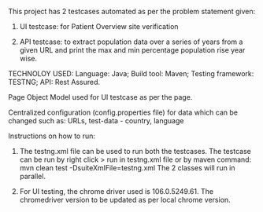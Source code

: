 This project has 2 testcases automated as per the problem statement given:

1) UI testcase: for Patient Overview site verification

2) API testcase: to extract population data over a series of years from a given URL and print the max and min percentage population rise year wise.

TECHNOLOY USED:
Language: Java;
Build tool: Maven;
Testing framework: TESTNG;
API: Rest Assured.

Page Object Model used for UI testcase as per the page.

Centralized configuration (config.properties file) for data which can be changed such as:
URLs, test-data - country, language


Instructions on how to run:
1. The testng.xml file can be used to run both the testcases.
The testcase can be run by right click > run in testng.xml file or by maven command: 
mvn clean test -DsuiteXmlFile=testng.xml
The 2 classes will run in parallel.

2. For UI testing, the chrome driver used is 106.0.5249.61.
The chromedriver version to be updated as per local chrome version.